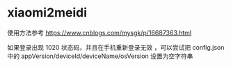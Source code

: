 # xiaomi2meidi

使用方法参考  https://www.cnblogs.com/mysgk/p/16687363.html

如果登录出现 1020 状态码，并且在手机重新登录无效 ，可以尝试把 config.json 中的 appVersion/deviceId/deviceName/osVersion 设置为空字符串

